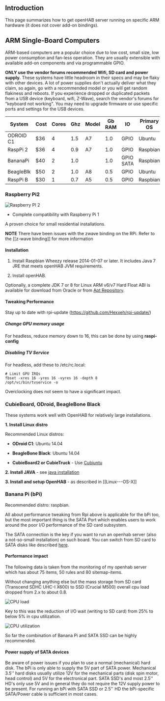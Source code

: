 
## Introduction

This page summarizes how to get openHAB server running on specific ARM hardware (it does not cover add-on bindings).

## ARM Single-Board Computers

ARM-based computers are a popular choice due to low cost, small size, low power consumption and fan-less operation. They are usually extensible with available add-on components and via programmable GPIO.

**ONLY use the vendor forums recommended Wifi, SD card and power supply.**  These systems have little headroom in  their specs and may be flaky with other devices.  A lot of power supplies don't actually deliver what they claim, so again, go with a recommended model or you will get random flakiness and reboots.  If you experience dropped or duplicated packets from a USB device (keyboard, wifi, Z-Wave), search the vendor's forums for "keyboard not working".  You may need to upgrade firmware or use specific ports and settings for the USB devices.


| System   | Cost | Cores | Ghz | Model | Gb RAM | IO  |  Primary OS  |
| -------- | ---- | ------|-----|-------| ------ | --- |----|
| ODROID C1 | $36  | 4     | 1.5 | A7    | 1.0    | GPIO | Ubuntu |
| RaspPi 2 | $36  | 4     | 0.9 | A7    | 1.0    | GPIO |Raspbian |
| BananaPi | $40  | 2     | 1.0 |       | 1.0    | GPIO SATA |Raspbian |
| BeagleBlk | $50  | 2     | 1.0 | A8    | 0.5    | GPIO | Ubuntu |
| RaspPi B | $30  | 1     | 0.7 | A5    | 0.5    | GPIO |Raspbian |



### Raspberry Pi2

![Raspberry PI 2](https://pbs.twimg.com/media/B82celWIIAAx90U.jpg:large)

* Complete compatibility with Raspberry Pi 1

 A proven choice for small residential installations. 

**NOTE** There have been issues with the zwave binding on the RPi. Refer to the [[z-wave binding]] for more information


#### Installation

1. Install Raspbian Wheezy release 2014-01-07 or later. It includes Java 7 JRE that meets openHAB  JVM requirements.

1. Install openHAB. 

Optionally, a complete JDK 7 or 8 for Linux ARM v6/v7 Hard Float ABI is available for download from Oracle or from [Apt Repository](https://github.com/openhab/openhab/wiki/Apt-Repository).

#### Tweaking Performance

Stay up to date with rpi-update (https://github.com/Hexxeh/rpi-update/)

##### Change GPU memory usage
For headless, reduce memory down to 16, this can be done by using **raspi-config**

##### Disabling TV Service
For headless, add these to /etc/rc.local:

    # Limit GPU IRQs
    fbset -xres 16 -yres 16 -vyres 16 -depth 8
    /opt/vc/bin/tvservice -o

Overclocking does not seem to have a significant impact.



### CubieBoard, ODroid, BeagleBone Black

These systems work well with OpenHAB for relatively large installations.

**1. Install Linux distro**

Recommended Linux distros:

* **ODroid C1**:  Ubuntu 14.04 

* **BeagleBone Black**: Ubuntu 14.04 

* **CubieBoard2 or CubieTruck**  - Use [Cubiuntu](http://cubiuntu.com)

**2. Install JAVA** - see [java installation](http://www.webupd8.org/2012/09/install-oracle-java-8-in-ubuntu-via-ppa.html)

**3. Install and setup OpenHAB**   - as described in
[[Linux---OS-X]]




### Banana Pi (bPi) 

Recommended distro: raspbian.

 All about performance tweaking from Rpi above is applicable for the bPi too, but the most important thing is the SATA Port which enables users to work around the poor I/O performance of the SD card subsystem.

The SATA connection is the key if you want to run an openhab server (also a not-so-small installation) on such board. You can switch from SD card to SATA disks like described [here](http://www.htpcguides.com/move-linux-banana-pi-sata-setup/).

#### Performance impact
The following data is taken from the monitoring of my openhab server which has about 75 items, 50 rules and 80 sitemap-items.

Without changing anything else but the mass storage from SD card (Transcend SDHC UHC-I X600) to SSD (Crucial M500) overall cpu load dropped from 2.x to about 0.8.

![CPU load](https://lh5.googleusercontent.com/LbTyD62I1Nk3jT-sa3BJ48PQiF9xxjDHyJUVuLf4gmbcX6A85fxKy-kMGLsTd1Dm7j-4AGB_atU=w1790-h805)

Key to this was the reduction of I/O wait (writing to SD card) from 25% to below 5% in cpu utilization. 

![CPU utilization](https://lh3.googleusercontent.com/iDnCNJpI8jFoCYTSWzq2mHPg4DySw8D9FWxfwedqMK5DT5Lhdp0VjWQq1V6296IKOZzc2P6Da5E=w1790-h805)

So far the combination of Banana Pi and SATA SSD can be highly recommended. 


#### Power supply of SATA devices

Be aware of power issues if you plan to use a normal (mechanical) hard disk. The bPi is only able to supply the 5V part of SATA power. Mechanical 3.5'' hard disks usually utilize 12V for the mechanical parts (disk spin motor, head control) and 5V for the electronical part. SATA SSD's and most 2.5'' HD's only use 5V and in general they do not require the 12V supply power to be present. For running an bPi with SATA SSD or 2.5'' HD the bPi-specific SATA/Power cable is sufficient in most cases.
